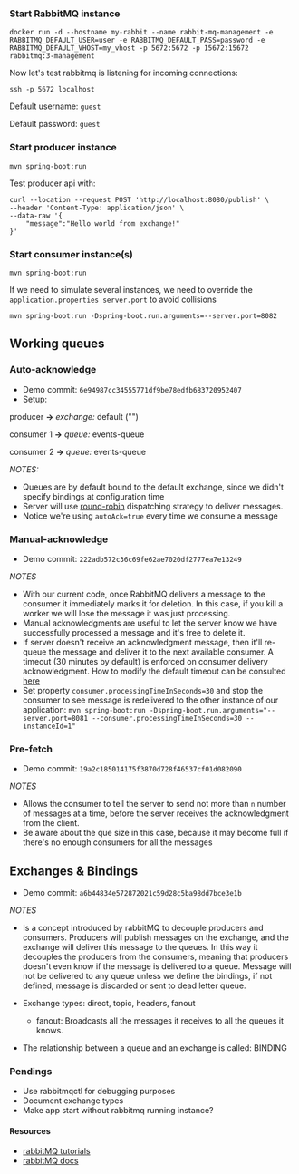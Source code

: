 

### Start RabbitMQ instance

```shell
docker run -d --hostname my-rabbit --name rabbit-mq-management -e RABBITMQ_DEFAULT_USER=user -e RABBITMQ_DEFAULT_PASS=password -e RABBITMQ_DEFAULT_VHOST=my_vhost -p 5672:5672 -p 15672:15672 rabbitmq:3-management
```

Now let's test rabbitmq is listening for incoming connections:
```shell
ssh -p 5672 localhost
```

Default username: `guest`

Default password: `guest`

### Start producer instance

```shell
mvn spring-boot:run
```

Test producer api with:

```shell
curl --location --request POST 'http://localhost:8080/publish' \
--header 'Content-Type: application/json' \
--data-raw '{
    "message":"Hello world from exchange!"
}'
```

### Start consumer instance(s)

```shell
mvn spring-boot:run
```

If we need to simulate several instances, we need to override the `application.properties server.port` to avoid collisions

```shell
mvn spring-boot:run -Dspring-boot.run.arguments=--server.port=8082
```

## Working queues

### Auto-acknowledge
- Demo commit: `6e94987cc34555771df9be78edfb683720952407`
- Setup: 

producer **->** _exchange:_ default ("")

consumer 1 **->** _queue:_ events-queue

consumer 2 **->** _queue:_ events-queue

_NOTES:_ 
- Queues are by default bound to the default exchange, since we didn't specify bindings at configuration time
- Server will use [round-robin](https://www.rabbitmq.com/tutorials/tutorial-two-java.html) dispatching strategy to deliver messages.
- Notice we're using `autoAck=true` every time we consume a message

### Manual-acknowledge
- Demo commit: `222adb572c36c69fe62ae7020df2777ea7e13249`

_NOTES_
- With our current code, once RabbitMQ delivers a message to the consumer it immediately marks it for deletion. In this case, if you kill a worker we will lose the message it was just processing.
- Manual acknowledgments are useful to let the server know we have successfully processed a message and it's free to delete it.
- If server doesn't receive an acknowledgment message, then it'll re-queue the message and deliver it to the next available consumer. A timeout (30 minutes by default) is enforced on consumer delivery acknowledgment. How to modify the default timeout can be consulted [here](https://www.rabbitmq.com/consumers.html#acknowledgement-timeout)
- Set property `consumer.processingTimeInSeconds=30` and stop the consumer to see message is redelivered to the other instance of our application: `mvn spring-boot:run -Dspring-boot.run.arguments="--server.port=8081 --consumer.processingTimeInSeconds=30 --instanceId=1"`

### Pre-fetch
- Demo commit: `19a2c185014175f3870d728f46537cf01d082090`

_NOTES_
- Allows the consumer to tell the server to send not more than `n` number of messages at a time, before the server receives the acknowledgment from the client.
- Be aware about the que size in this case, because it may become full if there's no enough consumers for all the messages

## Exchanges & Bindings

- Demo commit: `a6b44834e572872021c59d28c5ba98dd7bce3e1b`

_NOTES_
- Is a concept introduced by rabbitMQ to decouple producers and consumers. Producers will publish messages on the exchange, and the exchange will deliver this message to the queues. In this way it decouples the producers from the consumers, meaning that producers doesn't even know if the message is delivered to a queue. Message will not be delivered to any queue unless we define the bindings, if not defined, message is discarded or sent to dead letter queue.
- Exchange types: direct, topic, headers, fanout

  - fanout: Broadcasts all the messages it receives to all the queues it knows.
- The relationship between a queue and an exchange is called: BINDING

### Pendings
- Use rabbitmqctl for debugging purposes
- Document exchange types
- Make app start without rabbitmq running instance?

#### Resources

- [rabbitMQ tutorials](https://www.rabbitmq.com/tutorials)
- [rabbitMQ docs](https://www.rabbitmq.com/documentation.html)